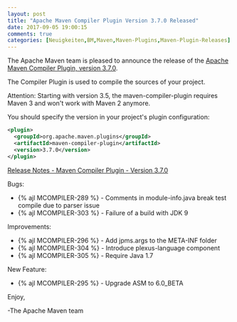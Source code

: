```yaml
---
layout: post
title: "Apache Maven Compiler Plugin Version 3.7.0 Released"
date: 2017-09-05 19:00:15
comments: true
categories: [Neuigkeiten,BM,Maven,Maven-Plugins,Maven-Plugin-Releases]
---
```

The Apache Maven team is pleased to announce the release of the 
[Apache Maven Compiler Plugin, version 3.7.0](http://maven.apache.org/plugins/maven-compiler-plugin/).

The Compiler Plugin is used to compile the sources of your project. 

Attention: Starting with version 3.5, the maven-compiler-plugin requires
Maven 3 and won't work with Maven 2 anymore.


You should specify the version in your project's plugin configuration:

``` xml
<plugin>
  <groupId>org.apache.maven.plugins</groupId>
  <artifactId>maven-compiler-plugin</artifactId>
  <version>3.7.0</version>
</plugin>
```

<!-- more -->

[Release Notes - Maven Compiler Plugin - Version 3.7.0](https://issues.apache.org/jira/secure/ReleaseNote.jspa?projectId=12317225&version=12341266)

Bugs:

 * {% ajl MCOMPILER-289 %} - Comments in module-info.java break test compile due to parser issue
 * {% ajl MCOMPILER-303 %} - Failure of a build with JDK 9

Improvements:

 * {% ajl MCOMPILER-296 %} - Add jpms.args to the META-INF folder
 * {% ajl MCOMPILER-304 %} - Introduce plexus-language component
 * {% ajl MCOMPILER-305 %} - Require Java 1.7

New Feature:

 * {% ajl MCOMPILER-295 %} - Upgrade ASM to 6.0_BETA

Enjoy,

-The Apache Maven team
